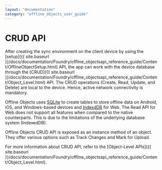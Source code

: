 ```yaml
---
layout: "documentation"
category: "offline_objects_user_guide"
---
```


CRUD API
========

After creating the sync environment on the client device by using the [setup]({{ site.baseurl }}/docs/documentation/Foundry/offline_objectsapi_reference_guide/Content/OfflineObjectSetup.html) API, the app can work with the device database through the [CRUD]({{ site.baseurl }}/docs/documentation/Foundry/offline_objectsapi_reference_guide/Content/Object_Level.html) API. The CRUD operations (Create, Read, Update, and Delete) are local to the device. Hence, active network connectivity is mandatory.

Offline Objects uses [SQLite](https://www.sqlite.org/index.html) to create tables to store offline data on Android, iOS, and Windows-based devices and [IndexdDB](https://developer.mozilla.org/en-US/docs/Web/API/IndexedDB_API) for Web. The Read API for Web does not support all features when compared to the native counterparts. This is due to the limitations of the underlying database system (IndexedDB).

Offline Objects CRUD API is exposed as an instance method of an object. They offer various options such as Track Changes and Mark for Upload.

For more information about CRUD API, refer to the [Object-Level APIs]({{ site.baseurl }}/docs/documentation/Foundry/offline_objectsapi_reference_guide/Content/Object_Level.html).
